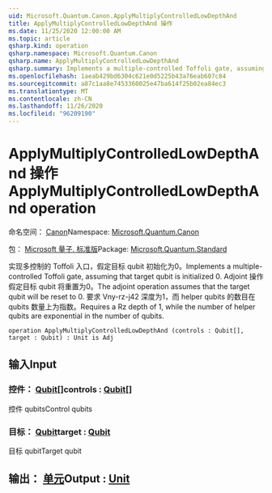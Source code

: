 ```yaml
---
uid: Microsoft.Quantum.Canon.ApplyMultiplyControlledLowDepthAnd
title: ApplyMultiplyControlledLowDepthAnd 操作
ms.date: 11/25/2020 12:00:00 AM
ms.topic: article
qsharp.kind: operation
qsharp.namespace: Microsoft.Quantum.Canon
qsharp.name: ApplyMultiplyControlledLowDepthAnd
qsharp.summary: Implements a multiple-controlled Toffoli gate, assuming that target qubit is initialized 0.  The adjoint operation assumes that the target qubit will be reset to 0.  Requires a Rz depth of 1, while the number of helper qubits are exponential in the number of qubits.
ms.openlocfilehash: 1aeab429bd6304c621e0d5225b43a76eab607c84
ms.sourcegitcommit: a87c1aa8e7453360025e47ba614f25b02ea84ec3
ms.translationtype: MT
ms.contentlocale: zh-CN
ms.lasthandoff: 11/26/2020
ms.locfileid: "96209190"
---
```

# <a name="applymultiplycontrolledlowdepthand-operation"></a><span data-ttu-id="a2e9b-102">ApplyMultiplyControlledLowDepthAnd 操作</span><span class="sxs-lookup"><span data-stu-id="a2e9b-102">ApplyMultiplyControlledLowDepthAnd operation</span></span>

<span data-ttu-id="a2e9b-103">命名空间： [Canon](xref:Microsoft.Quantum.Canon)</span><span class="sxs-lookup"><span data-stu-id="a2e9b-103">Namespace: [Microsoft.Quantum.Canon](xref:Microsoft.Quantum.Canon)</span></span>

<span data-ttu-id="a2e9b-104">包： [Microsoft 量子. 标准版](https://nuget.org/packages/Microsoft.Quantum.Standard)</span><span class="sxs-lookup"><span data-stu-id="a2e9b-104">Package: [Microsoft.Quantum.Standard](https://nuget.org/packages/Microsoft.Quantum.Standard)</span></span>


<span data-ttu-id="a2e9b-105">实现多控制的 Toffoli 入口，假定目标 qubit 初始化为0。</span><span class="sxs-lookup"><span data-stu-id="a2e9b-105">Implements a multiple-controlled Toffoli gate, assuming that target qubit is initialized 0.</span></span>  <span data-ttu-id="a2e9b-106">Adjoint 操作假定目标 qubit 将重置为0。</span><span class="sxs-lookup"><span data-stu-id="a2e9b-106">The adjoint operation assumes that the target qubit will be reset to 0.</span></span>  <span data-ttu-id="a2e9b-107">要求 Vny-rz-j42 深度为1，而 helper qubits 的数目在 qubits 数量上为指数。</span><span class="sxs-lookup"><span data-stu-id="a2e9b-107">Requires a Rz depth of 1, while the number of helper qubits are exponential in the number of qubits.</span></span>

```qsharp
operation ApplyMultiplyControlledLowDepthAnd (controls : Qubit[], target : Qubit) : Unit is Adj
```


## <a name="input"></a><span data-ttu-id="a2e9b-108">输入</span><span class="sxs-lookup"><span data-stu-id="a2e9b-108">Input</span></span>

### <a name="controls--qubit"></a><span data-ttu-id="a2e9b-109">控件： [Qubit](xref:microsoft.quantum.lang-ref.qubit)[]</span><span class="sxs-lookup"><span data-stu-id="a2e9b-109">controls : [Qubit](xref:microsoft.quantum.lang-ref.qubit)[]</span></span>

<span data-ttu-id="a2e9b-110">控件 qubits</span><span class="sxs-lookup"><span data-stu-id="a2e9b-110">Control qubits</span></span>


### <a name="target--qubit"></a><span data-ttu-id="a2e9b-111">目标： [Qubit](xref:microsoft.quantum.lang-ref.qubit)</span><span class="sxs-lookup"><span data-stu-id="a2e9b-111">target : [Qubit](xref:microsoft.quantum.lang-ref.qubit)</span></span>

<span data-ttu-id="a2e9b-112">目标 qubit</span><span class="sxs-lookup"><span data-stu-id="a2e9b-112">Target qubit</span></span>



## <a name="output--unit"></a><span data-ttu-id="a2e9b-113">输出： [单元](xref:microsoft.quantum.lang-ref.unit)</span><span class="sxs-lookup"><span data-stu-id="a2e9b-113">Output : [Unit](xref:microsoft.quantum.lang-ref.unit)</span></span>

